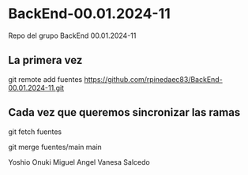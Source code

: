 # BackEnd-00.01.2024-11
Repo del grupo BackEnd 00.01.2024-11

## La primera vez
git remote add fuentes https://github.com/rpinedaec83/BackEnd-00.01.2024-11.git


## Cada vez que queremos sincronizar las ramas
git fetch fuentes

git merge fuentes/main main



Yoshio Onuki
Miguel Angel
Vanesa Salcedo

